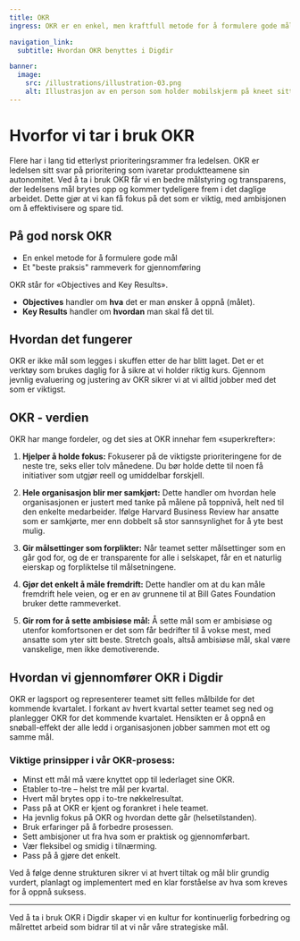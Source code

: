 ```yaml
---
title: OKR
ingress: OKR er en enkel, men kraftfull metode for å formulere gode mål og sikre at vi jobber målrettet i hele organisasjonen.

navigation_link:
  subtitle: Hvordan OKR benyttes i Digdir

banner:
  image:
    src: /illustrations/illustration-03.png
    alt: Illustrasjon av en person som holder mobilskjerm på kneet sitt
---
```


# Hvorfor vi tar i bruk OKR

Flere har i lang tid etterlyst prioriteringsrammer fra ledelsen. OKR er ledelsen sitt svar på prioritering som ivaretar produktteamene sin autonomitet. Ved å ta i bruk OKR får vi en bedre målstyring og transparens, der ledelsens mål brytes opp og kommer tydeligere frem i det daglige arbeidet. Dette gjør at vi kan få fokus på det som er viktig, med ambisjonen om å effektivisere og spare tid.

## På god norsk OKR

- En enkel metode for å formulere gode mål
- Et "beste praksis" rammeverk for gjennomføring

OKR står for «Objectives and Key Results».

- **Objectives** handler om **hva** det er man ønsker å oppnå (målet).
- **Key Results** handler om **hvordan** man skal få det til.

## Hvordan det fungerer

OKR er ikke mål som legges i skuffen etter de har blitt laget. Det er et verktøy som brukes daglig for å sikre at vi holder riktig kurs. Gjennom jevnlig evaluering og justering av OKR sikrer vi at vi alltid jobber med det som er viktigst.

## OKR - verdien

OKR har mange fordeler, og det sies at OKR innehar fem «superkrefter»:

1. **Hjelper å holde fokus:** Fokuserer på de viktigste prioriteringene for de neste tre, seks eller tolv månedene. Du bør holde dette til noen få initiativer som utgjør reell og umiddelbar forskjell.

2. **Hele organisasjon blir mer samkjørt:** Dette handler om hvordan hele organisasjonen er justert med tanke på målene på toppnivå, helt ned til den enkelte medarbeider. Ifølge Harvard Business Review har ansatte som er samkjørte, mer enn dobbelt så stor sannsynlighet for å yte best mulig.

3. **Gir målsettinger som forplikter:** Når teamet setter målsettinger som en går god for, og de er transparente for alle i selskapet, får en et naturlig eierskap og forpliktelse til målsetningene.

4. **Gjør det enkelt å måle fremdrift:** Dette handler om at du kan måle fremdrift hele veien, og er en av grunnene til at Bill Gates Foundation bruker dette rammeverket.

5. **Gir rom for å sette ambisiøse mål:** Å sette mål som er ambisiøse og utenfor komfortsonen er det som får bedrifter til å vokse mest, med ansatte som yter sitt beste. Stretch goals, altså ambisiøse mål, skal være vanskelige, men ikke demotiverende.

## Hvordan vi gjennomfører OKR i Digdir

OKR er lagsport og representerer teamet sitt felles målbilde for det kommende kvartalet. I forkant av hvert kvartal setter teamet seg ned og planlegger OKR for det kommende kvartalet. Hensikten er å oppnå en snøball-effekt der alle ledd i organisasjonen jobber sammen mot ett og samme mål.

### Viktige prinsipper i vår OKR-prosess:

- Minst ett mål må være knyttet opp til lederlaget sine OKR.
- Etabler to-tre – helst tre mål per kvartal.
- Hvert mål brytes opp i to-tre nøkkelresultat.
- Pass på at OKR er kjent og forankret i hele teamet.
- Ha jevnlig fokus på OKR og hvordan dette går (helsetilstanden).
- Bruk erfaringer på å forbedre prosessen.
- Sett ambisjoner ut fra hva som er praktisk og gjennomførbart.
- Vær fleksibel og smidig i tilnærming.
- Pass på å gjøre det enkelt.

Ved å følge denne strukturen sikrer vi at hvert tiltak og mål blir grundig vurdert, planlagt og implementert med en klar forståelse av hva som kreves for å oppnå suksess.

---

Ved å ta i bruk OKR i Digdir skaper vi en kultur for kontinuerlig forbedring og målrettet arbeid som bidrar til at vi når våre strategiske mål.
